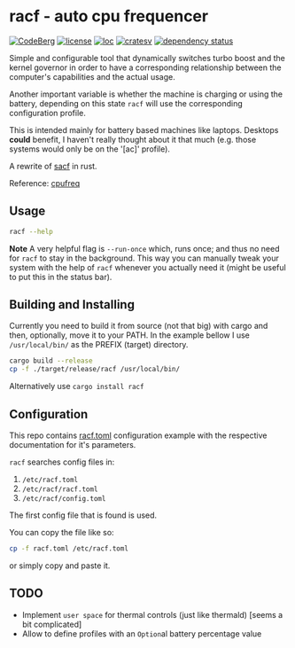 racf - auto cpu frequencer
==========================
[![CodeBerg](https://img.shields.io/badge/Hosted_at-Codeberg-%232185D0?style=flat-square&logo=CodeBerg)](https://codeberg.org/explosion-mental/racf)
[![license](https://img.shields.io/badge/license-GPL--3.0-lightgreen?style=flat-square)](./LICENSE)
[![loc](https://img.shields.io/tokei/lines/github/explosion-mental/racf?color=lightgreen&style=flat-square)](./racf.rs)
[![cratesv](https://img.shields.io/crates/v/racf?style=flat-square&color=red)](https://crates.io/crates/racf)
[![dependency status](https://deps.rs/repo/codeberg/explosion-mental/racf/status.svg)](https://deps.rs/repo/codeberg/explosion-mental/racf)
<br>

Simple and configurable tool that dynamically switches turbo boost and the
kernel governor in order to have a corresponding relationship between the
computer's capabilities and the actual usage.


Another important variable is whether the machine is charging or using the
battery, depending on this state `racf` will use the corresponding
configuration profile.


This is intended mainly for battery based machines like laptops. Desktops
**could** benefit, I haven't really thought about it that much (e.g. those
systems would only be on the '[ac]' profile).


A rewrite of [sacf](https://github.com/explosion-mental/sacf) in rust.


Reference: [cpufreq](https://www.kernel.org/doc/html/v4.14/admin-guide/pm/cpufreq.html)

Usage
-----

```sh
racf --help
```

**Note** A very helpful flag is `--run-once` which, runs once; and thus no need
for `racf` to stay in the background. This way you can manually tweak your
system with the help of `racf` whenever you actually need it (might be useful
to put this in the status bar).

Building and Installing
-----------------------
Currently you need to build it from source (not that big) with cargo
and then, optionally, move it to your PATH. In the example bellow I use
`/usr/local/bin/` as the PREFIX (target) directory.

```sh
cargo build --release
cp -f ./target/release/racf /usr/local/bin/
```
Alternatively use `cargo install racf`

Configuration
-------------
This repo contains [racf.toml](./racf.toml) configuration example
with the respective documentation for it's parameters.

`racf` searches config files in:
1. `/etc/racf.toml`
2. `/etc/racf/racf.toml`
3. `/etc/racf/config.toml`

The first config file that is found is used.


You can copy the file like so:
```sh
cp -f racf.toml /etc/racf.toml
```
or simply copy and paste it.

TODO
----
- Implement `user space` for thermal controls (just like thermald) [seems a bit complicated]
- Allow to define profiles with an `Option`al battery percentage value
